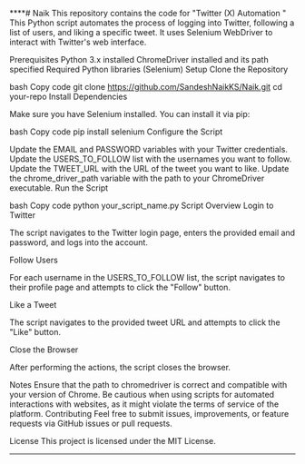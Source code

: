 ****# Naik
This repository contains the code for "Twitter (X) Automation "
This Python script automates the process of logging into Twitter, following a list of users, and liking a specific tweet. It uses Selenium WebDriver to interact with Twitter's web interface.


Prerequisites
Python 3.x installed
ChromeDriver installed and its path specified
Required Python libraries (Selenium)
Setup
Clone the Repository

bash
Copy code
git clone https://github.com/SandeshNaikKS/Naik.git
cd your-repo
Install Dependencies

Make sure you have Selenium installed. You can install it via pip:

bash
Copy code
pip install selenium
Configure the Script

Update the EMAIL and PASSWORD variables with your Twitter credentials.
Update the USERS_TO_FOLLOW list with the usernames you want to follow.
Update the TWEET_URL with the URL of the tweet you want to like.
Update the chrome_driver_path variable with the path to your ChromeDriver executable.
Run the Script

bash
Copy code
python your_script_name.py
Script Overview
Login to Twitter

The script navigates to the Twitter login page, enters the provided email and password, and logs into the account.

Follow Users

For each username in the USERS_TO_FOLLOW list, the script navigates to their profile page and attempts to click the "Follow" button.

Like a Tweet

The script navigates to the provided tweet URL and attempts to click the "Like" button.

Close the Browser

After performing the actions, the script closes the browser.

Notes
Ensure that the path to chromedriver is correct and compatible with your version of Chrome.
Be cautious when using scripts for automated interactions with websites, as it might violate the terms of service of the platform.
Contributing
Feel free to submit issues, improvements, or feature requests via GitHub issues or pull requests.

License
This project is licensed under the MIT License.

****

